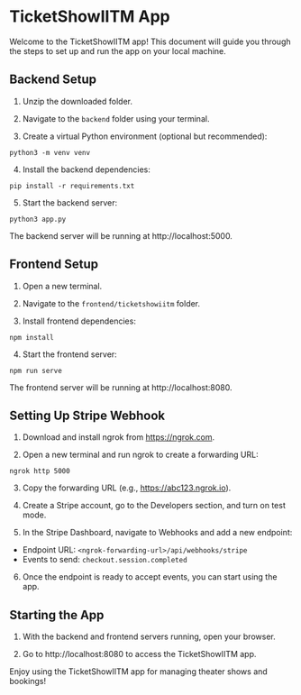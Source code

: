 # TicketShowIITM App

Welcome to the TicketShowIITM app! This document will guide you through the steps to set up and run the app on your local machine.

## Backend Setup

1. Unzip the downloaded folder.

2. Navigate to the `backend` folder using your terminal.

3. Create a virtual Python environment (optional but recommended):

```
python3 -m venv venv
```

4. Install the backend dependencies:

```
pip install -r requirements.txt
```

5. Start the backend server:

```
python3 app.py
```

The backend server will be running at http://localhost:5000.

## Frontend Setup

1. Open a new terminal.

2. Navigate to the `frontend/ticketshowiitm` folder.

3. Install frontend dependencies:

```
npm install
```

4. Start the frontend server:

```
npm run serve
```

The frontend server will be running at http://localhost:8080.

## Setting Up Stripe Webhook

1. Download and install ngrok from https://ngrok.com.

2. Open a new terminal and run ngrok to create a forwarding URL:

```
ngrok http 5000
```

3. Copy the forwarding URL (e.g., https://abc123.ngrok.io).

4. Create a Stripe account, go to the Developers section, and turn on test mode.

5. In the Stripe Dashboard, navigate to Webhooks and add a new endpoint:

- Endpoint URL: `<ngrok-forwarding-url>/api/webhooks/stripe`
- Events to send: `checkout.session.completed`

6. Once the endpoint is ready to accept events, you can start using the app.

## Starting the App

1. With the backend and frontend servers running, open your browser.

2. Go to http://localhost:8080 to access the TicketShowIITM app.

Enjoy using the TicketShowIITM app for managing theater shows and bookings!
